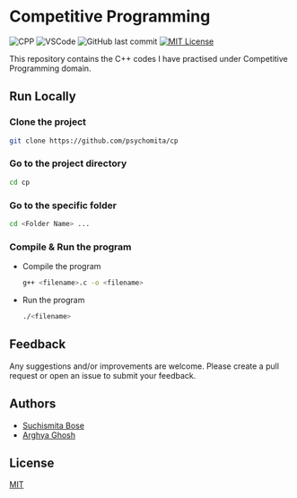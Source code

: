 # Competitive Programming

![CPP](https://img.shields.io/badge/CPP-informational?style=flat&logo=cplusplus&logoColor=white&color=007396)
![VSCode](https://img.shields.io/badge/VSCode-informational?style=flat&logo=vscode&logoColor=white&color=0078d7)
![GitHub last commit](https://img.shields.io/github/last-commit/psychomita/cp?label=Last%20Updated)
[![MIT License](https://img.shields.io/badge/License-MIT-green.svg)](./LICENSE)

This repository contains the C++ codes I have practised under Competitive Programming domain.

## Run Locally

### Clone the project

```bash
git clone https://github.com/psychomita/cp
```

### Go to the project directory

```bash
cd cp
```

### Go to the specific folder

```bash
cd <Folder Name> ...
```

### Compile & Run the program

- Compile the program

    ```bash
    g++ <filename>.c -o <filename>
    ```

- Run the program

    ```bash
    ./<filename>
    ```

## Feedback

Any suggestions and/or improvements are welcome. Please create a pull request or open an issue to submit your feedback.

## Authors

- [Suchismita Bose](https://www.github.com/psychomita)
- [Arghya Ghosh](https://www.github.com/uiuxarghya)

## License

[MIT](./LICENSE)
